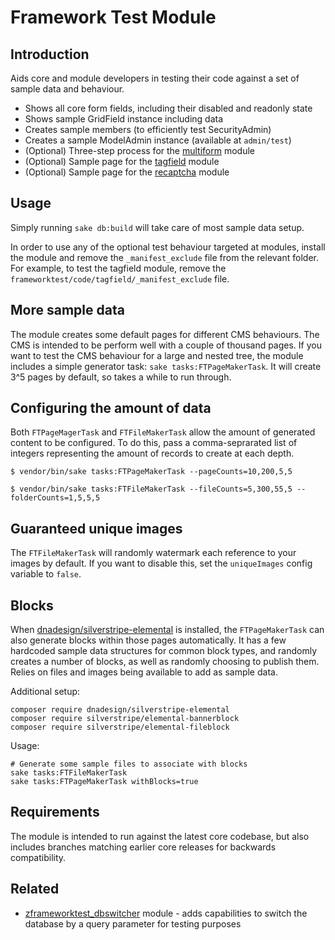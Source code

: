 # Framework Test Module

## Introduction

Aids core and module developers in testing their code against
a set of sample data and behaviour.

 * Shows all core form fields, including their disabled and readonly state
 * Shows sample GridField instance including data
 * Creates sample members (to efficiently test SecurityAdmin)
 * Creates a sample ModelAdmin instance (available at `admin/test`)
 * (Optional) Three-step process for the [multiform](http://www.silverstripe.org/multi-form-module/) module
 * (Optional) Sample page for the [tagfield](http://www.silverstripe.org/tag-field-module/) module
 * (Optional) Sample page for the [recaptcha](http://www.silverstripe.org/recaptcha-module/) module

## Usage

Simply running `sake db:build` will take care of most sample data setup.

In order to use any of the optional test behaviour targeted at modules,
install the module and remove the `_manifest_exclude` file from the relevant folder.
For example, to test the tagfield module, remove the `frameworktest/code/tagfield/_manifest_exclude` file.

## More sample data

The module creates some default pages for different CMS behaviours.
The CMS is intended to be perform well with a couple of thousand pages.
If you want to test the CMS behaviour for a large and nested tree,
the module includes a simple generator task: `sake tasks:FTPageMakerTask`.
It will create 3^5 pages by default, so takes a while to run through.

## Configuring the amount of data

Both `FTPageMagerTask` and `FTFileMakerTask` allow the amount of generated content to be configured.
To do this, pass a comma-seprarated list of integers representing the amount of records to create at each
depth.

`$ vendor/bin/sake tasks:FTPageMakerTask --pageCounts=10,200,5,5`

`$ vendor/bin/sake tasks:FTFileMakerTask --fileCounts=5,300,55,5 --folderCounts=1,5,5,5`

## Guaranteed unique images

The `FTFileMakerTask` will randomly watermark each reference to your images by default. If you want to disable this,
set the `uniqueImages` config variable to `false`.

## Blocks

When [dnadesign/silverstripe-elemental](https://github.com/dnadesign/silverstripe-elemental)
is installed, the `FTPageMakerTask` can also generate blocks within those pages automatically.
It has a few hardcoded sample data structures for common block types,
and randomly creates a number of blocks, as well as randomly choosing to publish them.
Relies on files and images being available to add as sample data.

Additional setup:

```
composer require dnadesign/silverstripe-elemental
composer require silverstripe/elemental-bannerblock
composer require silverstripe/elemental-fileblock
```

Usage:

```
# Generate some sample files to associate with blocks
sake tasks:FTFileMakerTask
sake tasks:FTPageMakerTask withBlocks=true
```

## Requirements

The module is intended to run against the latest core codebase,
but also includes branches matching earlier core releases for backwards compatibility.

## Related

 * [zframeworktest_dbswitcher](https://github.com/silverstripe-labs/zframeworktest_dbswitcher) module - adds capabilities to switch the database by a query parameter for testing purposes
